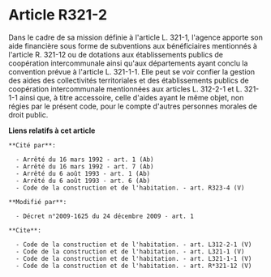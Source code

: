 # Article R321-2

Dans le cadre de sa mission définie à l'article L. 321-1, l'agence apporte son aide financière sous forme de subventions aux
bénéficiaires mentionnés à l'article R. 321-12 ou de dotations aux établissements publics de coopération intercommunale ainsi
qu'aux départements ayant conclu la convention prévue à l'article L. 321-1-1. Elle peut se voir confier la gestion des aides
des collectivités territoriales et des établissements publics de coopération intercommunale mentionnées aux articles L.
312-2-1 et L. 321-1-1 ainsi que, à titre accessoire, celle d'aides ayant le même objet, non régies par le présent code, pour
le compte d'autres personnes morales de droit public.

**Liens relatifs à cet article**

	**Cité par**:

	  - Arrêté du 16 mars 1992 - art. 1 (Ab)
	  - Arrêté du 16 mars 1992 - art. 7 (Ab)
	  - Arrêté du 6 août 1993 - art. 1 (Ab)
	  - Arrêté du 6 août 1993 - art. 6 (Ab)
	  - Code de la construction et de l'habitation. - art. R323-4 (V)

	**Modifié par**:

	  - Décret n°2009-1625 du 24 décembre 2009 - art. 1

	**Cite**:

	  - Code de la construction et de l'habitation. - art. L312-2-1 (V)
	  - Code de la construction et de l'habitation. - art. L321-1 (V)
	  - Code de la construction et de l'habitation. - art. L321-1-1 (V)
	  - Code de la construction et de l'habitation. - art. R*321-12 (V)
